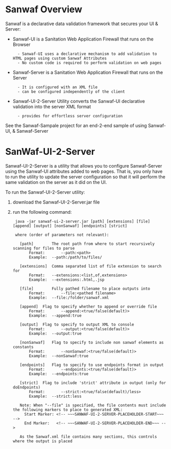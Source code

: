 # Sanwaf Overview
Sanwaf is a declarative data validation framework that secures your UI & Server:

- Sanwaf-UI is a Sanitation Web Application Firewall that runs on the Browser
        
        - Sanwaf-UI uses a declarative mechanism to add validation to HTML pages using custom Sanwaf Attributes
        - No custom code is required to perform validation on web pages

- Sanwaf-Server is a Sanitation Web Application Firewall that runs on the Server
        
        - It is configured with an XML file
        - can be configured independently of the client

- Sanwaf-UI-2-Server Utility converts the Sanwaf-UI declarative validation into the server XML format
        
        - provides for effortless server configuration
  
See the Sanwaf-Sampale project for an end-2-end sample of using Sanwaf-UI, & Sanwaf-Server

# SanWaf-UI-2-Server

Sanwaf-UI-2-Server is a utility that allows you to configure Sanwaf-Server using the Sanwaf-UI attributes added to web pages.  That is, you only have to run the utility to update the server configuration so that it will perform the same validation on the server as it did on the UI.

To run the Sanwaf-UI-2-Server utility:

1. download the Sanwaf-UI-2-Server.jar file
2. run the following command:

        java -jar sanwaf-ui-2-server.jar [path] [extensions] [file] [append] [output] [nonSanwaf] [endpoints] [strict]

        where (order of parameters not relevant):
        
          [path]		The root path from where to start recursively scanning for files to parse
              Format:		--path:<path>
              Example:	--path:/path/to/files/

          [extensions]	Comma separated list of file extension to search for
              Format:	--extensions:<list,of,extensions>
              Example:	--extensions:.html,.jsp

          [file]		Fully pathed filename to place outputs into
              Format:		--file:<pathed filename>
              Example:	--file:/folder/sanwaf.xml

          [append]	Flag to specify whether to append or override file
              Format:		--append:<true/false(default)>
              Example:	--append:true

          [output]	Flag to specify to output XML to console
              Format:		--output:<true/false(default)>
              Example:	--output:true

          [nonSanwaf]	Flag to specify to include non sanwaf elements as constants
              Format:		--nonSanwaf:<true/false(default)>
              Example:	--nonSanwaf:true

          [endpoints]	Flag to specify to use endpoints format in output
              Format:		--endpoints:<true/false(default)>
              Example:	--endpoints:true

          [strict]	Flag to include 'strict' attribute in output (only for doEndpoints)
              Format:		--strict:<true/false(default)/less>
              Example:	--strict:less

          Note: When "--file" is specified, the file contents must include the following markers to place to generated XML:
            Start Marker: <!-- ~~~SANWAF-UI-2-SERVER-PLACEHOLDER-START~~~ -->
            End Marker:   <!-- ~~~SANWAF-UI-2-SERVER-PLACEHOLDER-END~~~ -->

          As the Sanwaf.xml file contains many sections, this controls where the output is placed

